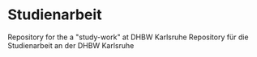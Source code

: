 # Studienarbeit
Repository for the a "study-work" at DHBW Karlsruhe
Repository für die Studienarbeit an der DHBW Karlsruhe
